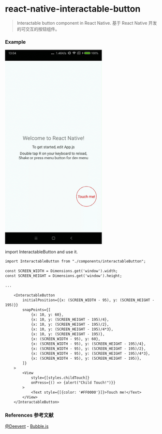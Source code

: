 # react-native-interactable-button
> Interactable button component in React Native.
> 基于 React Native 开发的可交互的按钮组件。

### Example
![demo](./demo.gif 'demo')


import InteractableButton and use it.

```
import InteractableButton from "./components/interactableButton";

const SCREEN_WIDTH = Dimensions.get('window').width;
const SCREEN_HEIGHT = Dimensions.get('window').height;

...

    <InteractableButton
        initialPosition={{x: (SCREEN_WIDTH - 95), y: (SCREEN_HEIGHT - 195)}}
        snapPoints={[
            {x: 10, y: 60},
            {x: 10, y: (SCREEN_HEIGHT - 195)/4},
            {x: 10, y: (SCREEN_HEIGHT - 195)/2},
            {x: 10, y: (SCREEN_HEIGHT - 195)/4*3},
            {x: 10, y: (SCREEN_HEIGHT - 195)},
            {x: (SCREEN_WIDTH - 95), y: 60},
            {x: (SCREEN_WIDTH - 95), y: (SCREEN_HEIGHT - 195)/4},
            {x: (SCREEN_WIDTH - 95), y: (SCREEN_HEIGHT - 195)/2},
            {x: (SCREEN_WIDTH - 95), y: (SCREEN_HEIGHT - 195)/4*3},
            {x: (SCREEN_WIDTH - 95), y: (SCREEN_HEIGHT - 195)},
        ]}
    >
        <View
            style={[styles.childTouch]}
            onPress={() => {alert("Child Touch!")}}
        >
            <Text style={[{color: '#FF0000'}]}>Touch me!</Text>
        </View>
    </InteractableButton>
```

### References 参考文献
[@Deevent](https://github.com/Deevent) - [Bubble.js](https://gist.github.com/Deevent/6300fb3531e6e526a880a82b98c049a6)

